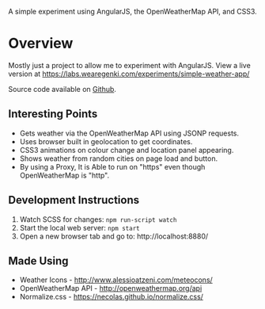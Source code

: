 A simple experiment using AngularJS, the OpenWeatherMap API, and CSS3.

# Overview

Mostly just a project to allow me to experiment with AngularJS. View a live version at https://labs.wearegenki.com/experiments/simple-weather-app/

Source code available on [Github](https://github.com/MaxMilton/Simple-Weather-App).

## Interesting Points

* Gets weather via the OpenWeatherMap API using JSONP requests.
* Uses browser built in geolocation to get coordinates.
* CSS3 animations on colour change and location panel appearing.
* Shows weather from random cities on page load and button.
* By using a Proxy, It is Able to run on "https" even though OpenWeatherMap is "http".

## Development Instructions

1. Watch SCSS for changes: `npm run-script watch`
2. Start the local web server: `npm start`
3. Open a new browser tab and go to: http://localhost:8880/

## Made Using

* Weather Icons - http://www.alessioatzeni.com/meteocons/
* OpenWeatherMap API - http://openweathermap.org/api
* Normalize.css - https://necolas.github.io/normalize.css/
